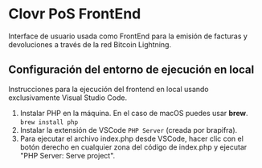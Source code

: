# Clovr PoS FrontEnd

Interface de usuario usada como FrontEnd para la emisión de facturas y devoluciones a través de la red Bitcoin Lightning.

## Configuración del entorno de ejecución en local

Instrucciones para la ejecución del frontend en local usando exclusivamente Visual Studio Code.

1. Instalar PHP en la máquina. En el caso de macOS puedes usar **brew**.
```brew install php```
2. Instalar la extensión de VSCode `PHP Server` (creada por brapifra).
3. Para ejecutar el archivo index.php desde VSCode, hacer clic con el botón derecho en cualquier zona del código de index.php y ejecutar "PHP Server: Serve project".